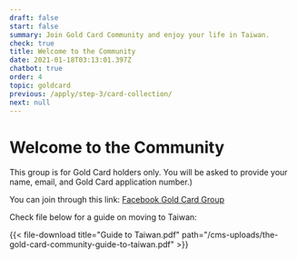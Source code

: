 ```yaml
---
draft: false
start: false
summary: Join Gold Card Community and enjoy your life in Taiwan.
check: true
title: Welcome to the Community
date: 2021-01-18T03:13:01.397Z
chatbot: true
order: 4
topic: goldcard
previous: /apply/step-3/card-collection/
next: null
---
```

# Welcome to the Community

This group is for Gold Card holders only. You will be asked to provide your name, email, and Gold Card application number.)

You can join through this link: [Facebook Gold Card Group](https://www.facebook.com/groups/goldcard)

Check file below for a guide on moving to Taiwan:

{{< file-download title="Guide to Taiwan.pdf" path="/cms-uploads/the-gold-card-community-guide-to-taiwan.pdf" >}}